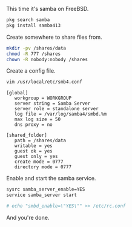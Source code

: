This time it's samba on FreeBSD.

```sh
pkg search samba
pkg install samba413
```

Create somewhere to share files from.

```sh
mkdir -pv /shares/data
chmod -R 777 /shares
chown -R nobody:nobody /shares
```

Create a config file.

```sh
vim /usr/local/etc/smb4.conf
```

```
[global]
   workgroup = WORKGROUP
   server string = Samba Server
   server role = standalone server
   log file = /var/log/samba4/smbd.%m
   max log size = 50
   dns proxy = no
   
[shared_folder] 
   path = /shares/data 
   writable = yes 
   guest ok = yes 
   guest only = yes 
   create mode = 0777 
   directory mode = 0777
```

Enable and start the samba service.

```sh
sysrc samba_server_enable=YES
service samba_server start

# echo "smbd_enable=\"YES\"" >> /etc/rc.conf
```

And you're done.